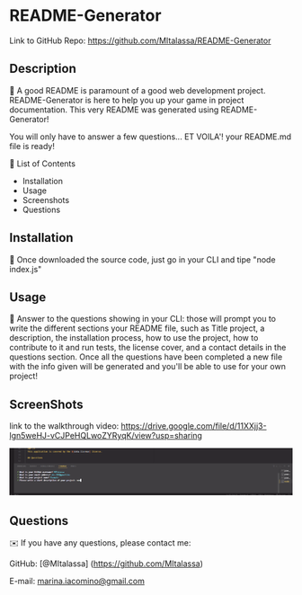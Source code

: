 # README-Generator

Link to GitHub Repo: https://github.com/MItalassa/README-Generator


## Description

📖 A good README is paramount of a good web development project. README-Generator is here to help you up your game in project documentation. This very README was generated using README-Generator!

You will only have to answer a few questions... ET VOILA'! your README.md file is ready!

📂 List of Contents

* Installation
* Usage
* Screenshots
* Questions

## Installation

💾 Once downloaded the source code, just go in your CLI and tipe "node index.js"

## Usage

💽 Answer to the questions showing in your CLI: those will prompt you to write the different sections your README file, such as Title project, a description, the installation process, how to use the project, how to contribute to it and run tests, the license cover, and a contact details in the questions section.
Once all the questions have been completed a new file with the info given will be generated and you'll be able to use for your own project!

## ScreenShots

link to the walkthrough video: https://drive.google.com/file/d/11XXjj3-lgn5weHJ-vCJPeHQLwoZYRyqK/view?usp=sharing

<img src="./images/Screenshot (10).png">

## Questions
✉️ If you have any questions, please contact me:

GitHub: [@MItalassa] (https://github.com/MItalassa)

E-mail: marina.iacomino@gmail.com